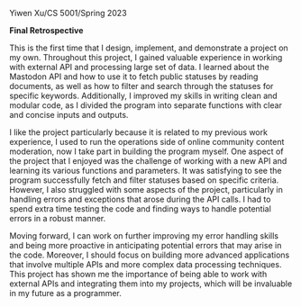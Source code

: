 Yiwen Xu/CS 5001/Spring 2023

__Final Retrospective__

This is the first time that I design, implement, and demonstrate a project on my own. Throughout this project, I gained valuable experience in working with external API and processing large set of data. I learned about the Mastodon API and how to use it to fetch public statuses by reading documents, as well as how to filter and search through the statuses for specific keywords. Additionally, I improved my skills in writing clean and modular code, as I divided the program into separate functions with clear and concise inputs and outputs.

I like the project particularly because it is related to my previous work experience, I used to run the operations side of online community content moderation, now I take part in building the program myself. One aspect of the project that I enjoyed was the challenge of working with a new API and learning its various functions and parameters. It was satisfying to see the program successfully fetch and filter statuses based on specific criteria. However, I also struggled with some aspects of the project, particularly in handling errors and exceptions that arose during the API calls. I had to spend extra time testing the code and finding ways to handle potential errors in a robust manner.

Moving forward, I can work on further improving my error handling skills and being more proactive in anticipating potential errors that may arise in the code. Moreover, I should focus on building more advanced applications that involve multiple APIs and more complex data processing techniques. This project has shown me the importance of being able to work with external APIs and integrating them into my projects, which will be invaluable in my future as a programmer.
